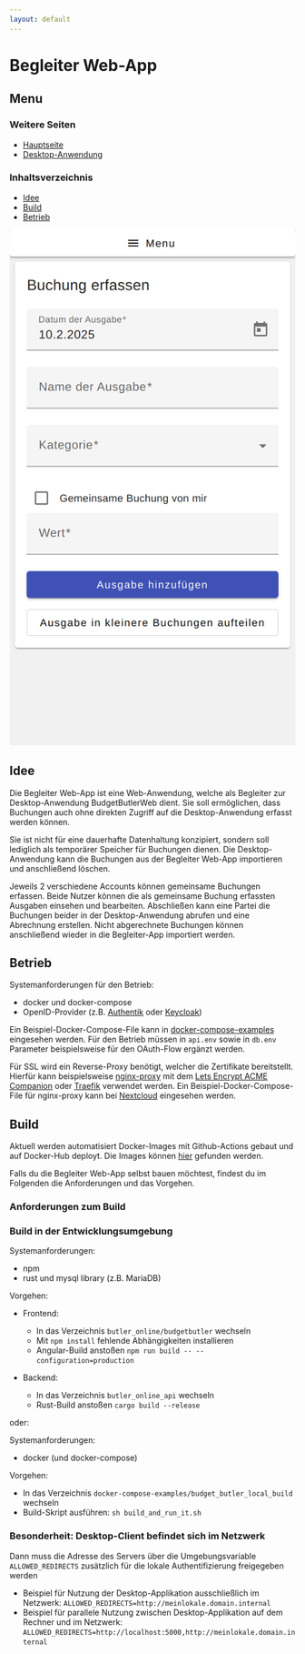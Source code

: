 ```yaml
---
layout: default
---
```


# Begleiter Web-App

## Menu

### Weitere Seiten

* [Hauptseite](index.md)
* [Desktop-Anwendung](butler-offline.md)

### Inhaltsverzeichnis

* [Idee](#idee)
* [Build](#build)
* [Betrieb](#betrieb)

![Mobile Schnellerfassung](img/screenshots_mobile/erfassen.png)

## Idee

Die Begleiter Web-App ist eine Web-Anwendung, welche als Begleiter zur Desktop-Anwendung BudgetButlerWeb dient. Sie soll
ermöglichen, dass Buchungen auch ohne direkten Zugriff auf die Desktop-Anwendung erfasst werden können.

Sie ist nicht für eine dauerhafte Datenhaltung konzipiert, sondern soll lediglich als temporärer Speicher für Buchungen
dienen. Die Desktop-Anwendung kann die Buchungen aus der Begleiter Web-App importieren und anschließend löschen.

Jeweils 2 verschiedene Accounts können gemeinsame Buchungen erfassen.
Beide Nutzer können die als gemeinsame Buchung erfassten Ausgaben einsehen und bearbeiten.
Abschließen kann eine Partei die Buchungen beider in der Desktop-Anwendung abrufen und eine Abrechnung erstellen.
Nicht abgerechnete Buchungen können anschließend wieder in die Begleiter-App importiert werden.

## Betrieb

Systemanforderungen für den Betrieb:

* docker und docker-compose
* OpenID-Provider (z.B. [Authentik](https://goauthentik.io) oder [Keycloak](https://www.keycloak.org/))

Ein Beispiel-Docker-Compose-File kann in [docker-compose-examples](https://github.com/SebastianRzk/BudgetButlerWeb/tree/master/docker-compose-examples) eingesehen werden.
Für den Betrieb müssen in `api.env` sowie in `db.env` Parameter beispielsweise für den OAuth-Flow ergänzt werden.

Für SSL wird ein Reverse-Proxy benötigt, welcher die Zertifikate bereitstellt. Hierfür kann
beispielsweise [nginx-proxy](https://github.com/nginx-proxy/nginx-proxy) mit
dem [Lets Encrypt ACME Companion](https://github.com/nginx-proxy/acme-companion) oder [Traefik](https://traefik.io/)
verwendet werden. Ein Beispiel-Docker-Compose-File für nginx-proxy kann
bei [Nextcloud](https://github.com/nextcloud/docker/tree/master/.examples) eingesehen werden.

## Build

Aktuell werden automatisiert Docker-Images mit Github-Actions gebaut und auf Docker-Hub deployt. Die Images können
[hier](https://hub.docker.com/u/sebastianrzk) gefunden werden.

Falls du die Begleiter Web-App selbst bauen möchtest, findest du im Folgenden die Anforderungen und das Vorgehen.

### Anforderungen zum Build

### Build in der Entwicklungsumgebung

Systemanforderungen:

* npm
* rust und mysql library (z.B. MariaDB)

Vorgehen:

* Frontend:

	* In das Verzeichnis `butler_online/budgetbutler` wechseln
	* Mit `npm install` fehlende Abhängigkeiten installieren
	* Angular-Build anstoßen `npm run build -- --configuration=production`

* Backend:

	* In das Verzeichnis `butler_online_api` wechseln
	* Rust-Build anstoßen `cargo build --release`

oder:

Systemanforderungen:

* docker (und docker-compose)

Vorgehen:

* In das Verzeichnis `docker-compose-examples/budget_butler_local_build` wechseln
* Build-Skript ausführen: `sh build_and_run_it.sh`

### Besonderheit: Desktop-Client befindet sich im Netzwerk

Dann muss die Adresse des Servers über die Umgebungsvariable `ALLOWED_REDIRECTS` zusätzlich für die lokale
Authentifizierung freigegeben werden

* Beispiel für Nutzung der Desktop-Applikation ausschließlich im Netzwerk:
  `ALLOWED_REDIRECTS=http://meinlokale.domain.internal`
* Beispiel für parallele Nutzung zwischen Desktop-Applikation auf dem Rechner und im Netzwerk:
  `ALLOWED_REDIRECTS=http://localhost:5000,http://meinlokale.domain.internal`


